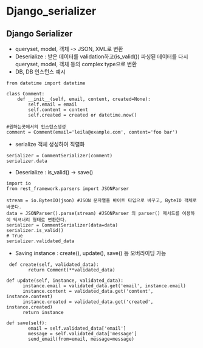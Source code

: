 # Django_serializer
## Django Serializer
- queryset, model, 객체 -> JSON, XML로 변환
- Deserialize : 받은 데이터를 validation하고(is_valid()) 파싱된 데이터를 다시 queryset, model, 객체 등의 complex type으로 변환
- DB, DB 인스턴스 예시
```
from datetime import datetime

class Comment:
    def __init__(self, email, content, created=None):
        self.email = email
        self.content = content
        self.created = created or datetime.now()

#원하는곳에서의 인스턴스생성
comment = Comment(email='leila@example.com', content='foo bar')
```

- serialize 객체 생성하여 직렬화
```
serializer = CommentSerializer(comment)
serializer.data
```

- Deserialize : is_valid() -> save()
```
import io
from rest_framework.parsers import JSONParser

stream = io.BytesIO(json) #JSON 문자열을 바이트 타입으로 바꾸고, ByteIO 객체로 바꾼다.
data = JSONParser().parse(stream) #JSONParser 의 parser() 메서드를 이용하여 딕셔너리 형태로 변환한다.
serializer = CommentSerializer(data=data)
serializer.is_valid()
# True
serializer.validated_data
```

- Saving instance : create(), update(), save() 등 오버라이딩 가능
```
 def create(self, validated_data):
        return Comment(**validated_data)

def update(self, instance, validated_data):
      instance.email = validated_data.get('email', instance.email)
      instance.content = validated_data.get('content', instance.content)
      instance.created = validated_data.get('created', instance.created)
      return instance
      
def save(self):
        email = self.validated_data['email']
        message = self.validated_data['message']
        send_email(from=email, message=message)
 ```
 
 
